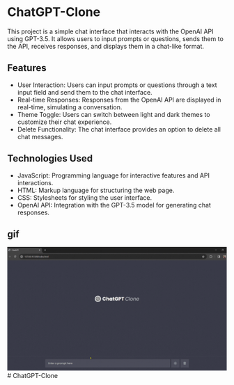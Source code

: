 # ChatGPT-Clone
This project is a simple chat interface that interacts with the OpenAI API using GPT-3.5. It allows users to input prompts or questions, sends them to the API, receives responses, and displays them in a chat-like format.


## Features
- User Interaction: Users can input prompts or questions through a text input field and send them to the chat interface.
- Real-time Responses: Responses from the OpenAI API are displayed in real-time, simulating a conversation.
- Theme Toggle: Users can switch between light and dark themes to customize their chat experience.
- Delete Functionality: The chat interface provides an option to delete all chat messages.

## Technologies Used
- JavaScript: Programming language for interactive features and API interactions.
- HTML: Markup language for structuring the web page.
- CSS: Stylesheets for styling the user interface.
- OpenAI API: Integration with the GPT-3.5 model for generating chat responses.

## gif
<img src="gpt.gif" /># ChatGPT-Clone
